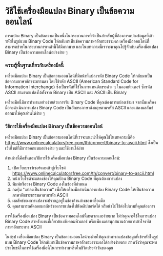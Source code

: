 วิธีใช้เครื่องมือแปลง Binary เป็นข้อความออนไลน์
===============================================

การแปลง Binary เป็นข้อความเป็นหนึ่งในกระบวนการที่จำเป็นสำหรับผู้ที่ต้องการแปลงข้อมูลที่เข้ารหัสในรูปแบบ Binary Code ให้กลับมาเป็นข้อความภาษาอักขระธรรมดา เครื่องมือออนไลน์ที่สามารถช่วยในกระบวนการเหล่านี้ได้มีมากมาย และในบทความนี้เราจะพาคุณไปรู้จักกับเครื่องมือแปลง Binary เป็นข้อความออนไลน์อย่างง่าย ๆ

### ความรู้พื้นฐานเกี่ยวกับเครื่องมือนี้

เครื่องมือแปลง Binary เป็นข้อความออนไลน์ที่มีหน้าที่แปลงรหัส Binary Code ให้กลับมาเป็นข้อความภาษาอักขระธรรมดา โดยใช้รหัส ASCII (American Standard Code for Information Interchange) ซึ่งเป็นรหัสที่ใช้ในการแทนอักขระต่าง ๆ ในคอมพิวเตอร์ ซึ่งรหัส ASCII สามารถแปลงได้ทั้งจาก Binary เป็น ASCII และ ASCII เป็น Binary

เครื่องมือนี้มีการทำงานอย่างง่ายด้วยการรับ Binary Code ที่คุณต้องการแปลงเข้ามา จากนั้นเครื่องมือจะดำเนินการแปลง Binary Code เป็นอักขระภาษาอังกฤษตามรหัส ASCII และแสดงผลลัพธ์ออกมาให้คุณอ่านได้ง่าย ๆ

### วิธีการใช้เครื่องมือแปลง Binary เป็นข้อความออนไลน์

เครื่องมือแปลง Binary เป็นข้อความออนไลน์ที่เราจะแนะนำให้คุณใช้ในบทความนี้คือ <https://www.onlinecalculatorsfree.com/th/convert/binary-to-ascii.html> ซึ่งเป็นเว็บไซต์ที่มีการออกแบบอย่างง่าย ๆ และใช้งานได้ง่าย

ด้านล่างนี้คือขั้นตอนวิธีการใช้เครื่องมือแปลง Binary เป็นข้อความออนไลน์:

1. เปิดเว็บเบราว์เซอร์และเข้าสู่เว็บไซต์ <https://www.onlinecalculatorsfree.com/th/convert/binary-to-ascii.html>
2. หน้าเว็บไซต์จะแสดงช่องให้คุณป้อน Binary Code ที่คุณต้องการแปลง
3. พิมพ์หรือวาง Binary Code ลงในช่องที่กำหนด
4. กดปุ่ม "แปลงเป็นข้อความ" เพื่อให้เครื่องมือดำเนินการแปลง Binary Code ให้เป็นข้อความภาษาอักขระธรรมดาตามรหัส ASCII
5. ผลลัพธ์ของการแปลงจะปรากฏอยู่ในช่องด้านล่างของเครื่องมือ
6. คุณสามารถคัดลอกผลลัพธ์ของการแปลงไปยังคลิปบอร์ดได้ หรือนำไปใช้ต่อไปตามที่คุณต้องการ

การใช้เครื่องมือแปลง Binary เป็นข้อความออนไลน์นี้สะดวกและง่ายมาก ไม่ว่าคุณจะใช้ในการแปลง Binary Code สำหรับงานที่เกี่ยวข้องกับคอมพิวเตอร์ หรือเพียงแค่สนุกสนานด้วยการเข้าใจรหัสภาษาอักขระทาง ASCII

ในสรุป เครื่องมือแปลง Binary เป็นข้อความออนไลน์จะช่วยให้คุณสามารถแปลงข้อมูลที่เข้ารหัสในรูปแบบ Binary Code ให้กลับมาเป็นข้อความภาษาอักขระธรรมดาได้อย่างง่ายดาย เราหวังว่าคุณจะพบประโยชน์ในการใช้เครื่องมือนี้ในการทำงานหรือในชีวิตประจำวันของคุณ
